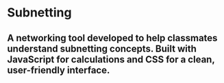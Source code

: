 ﻿# Subnetting

## A networking tool developed to help classmates understand subnetting concepts. Built with JavaScript for calculations and CSS for a clean, user-friendly interface.
